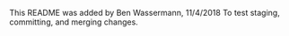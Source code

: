 This README was added by Ben Wassermann, 11/4/2018
To test staging, committing, and merging changes.